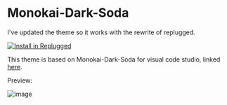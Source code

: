 # Monokai-Dark-Soda

I've updated the theme so it works with the rewrite of replugged.

[![Install in Replugged](https://img.shields.io/badge/-Install%20in%20Replugged-blue?style=for-the-badge&logo=none)](https://replugged.dev/install?identifier=leg3ndary/Monokai-Dark-Soda&source=github)

This theme is based on Monokai-Dark-Soda for visual code studio, linked
[here](https://marketplace.visualstudio.com/items?itemName=AdamCaviness.theme-monokai-dark-soda).

Preview:

![image](https://user-images.githubusercontent.com/57199957/183331773-b068cc35-cda0-43a7-a29b-7a07985ca14e.png)
